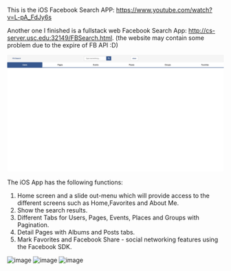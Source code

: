 This is the iOS Facebook Search APP: https://www.youtube.com/watch?v=L-pA_FdJy6s

Another one I finished is a fullstack web Facebook Search App: http://cs-server.usc.edu:32149/FBSearch.html.
(the website may contain some problem due to the expire of FB API :D)

![image](https://github.com/Caoyoung1991/Facebook-Search-iOS/blob/master/githubimg/FB_Web.jpg)

The iOS App has the following functions:

1. Home screen and a slide out-menu which will provide access to the different screens such as Home,Favorites and About Me.
2. Show the search results.
3. Different Tabs for Users, Pages, Events, Places and Groups with Pagination.
4. Detail Pages with Albums and Posts tabs.
5. Mark Favorites and Facebook Share - social networking features using the Facebook SDK.

![image](https://github.com/Caoyoung1991/Facebook-Search-iOS/tree/master/githubimg/iOS_1.jpg)
![image](https://github.com/Caoyoung1991/Facebook-Search-iOS/tree/master/githubimg/iOS_2.jpg)
![image](https://github.com/Caoyoung1991/Facebook-Search-iOS/tree/master/githubimg/iOS_3.jpg)
